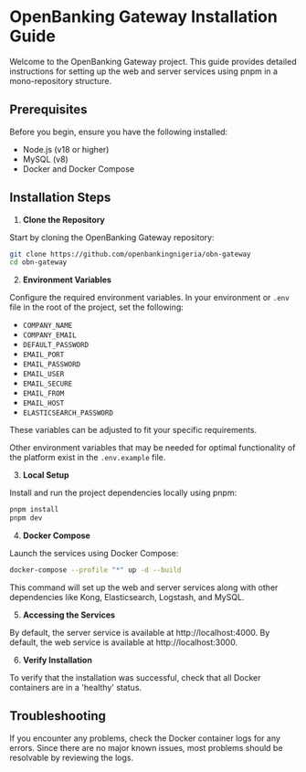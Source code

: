# OpenBanking Gateway Installation Guide

Welcome to the OpenBanking Gateway project. This guide provides detailed instructions for setting up the web and server services using pnpm in a mono-repository structure.

## Prerequisites

Before you begin, ensure you have the following installed:
- Node.js (v18 or higher)
- MySQL (v8)
- Docker and Docker Compose

## Installation Steps

1. **Clone the Repository**

Start by cloning the OpenBanking Gateway repository:

```bash
git clone https://github.com/openbankingnigeria/obn-gateway
cd obn-gateway
```

2. **Environment Variables**

Configure the required environment variables. In your environment or `.env` file in the root of the project, set the following:
- `COMPANY_NAME`
- `COMPANY_EMAIL`
- `DEFAULT_PASSWORD`
- `EMAIL_PORT`
- `EMAIL_PASSWORD`
- `EMAIL_USER`
- `EMAIL_SECURE`
- `EMAIL_FROM`
- `EMAIL_HOST`
- `ELASTICSEARCH_PASSWORD`

These variables can be adjusted to fit your specific requirements.

Other environment variables that may be needed for optimal functionality of the platform exist in the `.env.example` file.

3. **Local Setup**

Install and run the project dependencies locally using pnpm:

```bash
pnpm install
pnpm dev
```

4. **Docker Compose**

Launch the services using Docker Compose:

```bash
docker-compose --profile "*" up -d --build
```

This command will set up the web and server services along with other dependencies like Kong, Elasticsearch, Logstash, and MySQL.

5. **Accessing the Services**

By default, the server service is available at http://localhost:4000.
By default, the web service is available at http://localhost:3000.

6. **Verify Installation**

To verify that the installation was successful, check that all Docker containers are in a 'healthy' status.

## Troubleshooting

If you encounter any problems, check the Docker container logs for any errors. Since there are no major known issues, most problems should be resolvable by reviewing the logs.

